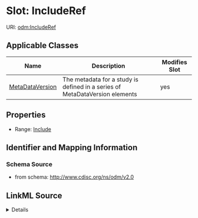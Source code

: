 # Slot: IncludeRef

URI: [odm:IncludeRef](http://www.cdisc.org/ns/odm/v2.0/IncludeRef)



<!-- no inheritance hierarchy -->




## Applicable Classes

| Name | Description | Modifies Slot |
| --- | --- | --- |
[MetaDataVersion](MetaDataVersion.md) | The metadata for a study is defined in a series of MetaDataVersion elements |  yes  |







## Properties

* Range: [Include](Include.md)





## Identifier and Mapping Information







### Schema Source


* from schema: http://www.cdisc.org/ns/odm/v2.0




## LinkML Source

<details>
```yaml
name: IncludeRef
from_schema: http://www.cdisc.org/ns/odm/v2.0
rank: 1000
identifier: false
alias: IncludeRef
domain_of:
- MetaDataVersion
range: Include

```
</details>